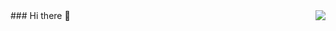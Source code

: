 <img align="right" src="https://github-readme-stats.vercel.app/api?username=sidchai&show_icons=true&icon_color=CE1D2D&text_color=718096&bg_color=ffffff&hide_title=true" />
### Hi there 👋

<!--
**sidchai/sidchai** is a ✨ _special_ ✨ repository because its `README.md` (this file) appears on your GitHub profile.

Here are some ideas to get you started:

- 🔭 I’m currently working on ...
- 🌱 I’m currently learning ...
- 👯 I’m looking to collaborate on ...
- 🤔 I’m looking for help with ...
- 💬 Ask me about ...
- 📫 How to reach me: ...
- 😄 Pronouns: ...
- ⚡ Fun fact: ...
-->
